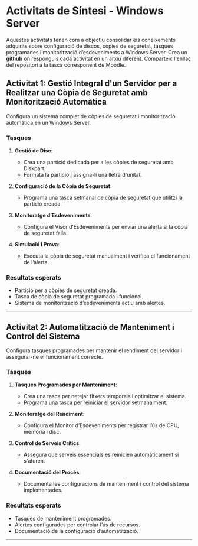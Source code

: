 # Activitats de Síntesi - Windows Server

Aquestes activitats tenen com a objectiu consolidar els coneixements adquirits sobre configuració de discos, còpies de seguretat, tasques programades i monitorització d’esdeveniments a Windows Server.
Crea un **github** on responguis cada activitat en un arxiu diferent. Comparteix l'enllaç del repositori a la tasca corresponent de Moodle.

## Activitat 1: Gestió Integral d'un Servidor per a Realitzar una Còpia de Seguretat amb Monitorització Automàtica

Configura un sistema complet de còpies de seguretat i monitorització automàtica en un Windows Server.

### Tasques
1. **Gestió de Disc**: 
   - Crea una partició dedicada per a les còpies de seguretat amb Diskpart.
   - Formata la partició i assigna-li una lletra d'unitat.

2. **Configuració de la Còpia de Seguretat**: 
   - Programa una tasca setmanal de còpia de seguretat que utilitzi la partició creada.

3. **Monitoratge d’Esdeveniments**: 
   - Configura el Visor d’Esdeveniments per enviar una alerta si la còpia de seguretat falla.

4. **Simulació i Prova**: 
   - Executa la còpia de seguretat manualment i verifica el funcionament de l’alerta.

### Resultats esperats
- Partició per a còpies de seguretat creada.
- Tasca de còpia de seguretat programada i funcional.
- Sistema de monitorització d’esdeveniments actiu amb alertes.

---

## Activitat 2: Automatització de Manteniment i Control del Sistema

Configura tasques programades per mantenir el rendiment del servidor i assegurar-ne el funcionament correcte.

### Tasques
1. **Tasques Programades per Manteniment**: 
   - Crea una tasca per netejar fitxers temporals i optimitzar el sistema.
   - Programa una tasca per reiniciar el servidor setmanalment.

2. **Monitoratge del Rendiment**: 
   - Configura el Monitor d’Esdeveniments per registrar l’ús de CPU, memòria i disc.

3. **Control de Serveis Crítics**: 
   - Assegura que serveis essencials es reinicien automàticament si s'aturen.

4. **Documentació del Procés**: 
   - Documenta les configuracions de manteniment i control del sistema implementades.

### Resultats esperats
- Tasques de manteniment programades.
- Alertes configurades per controlar l’ús de recursos.
- Documentació de la configuració d’automatització.

---

